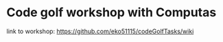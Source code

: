 # Code golf workshop with Computas
link to workshop: https://github.com/eko51115/codeGolfTasks/wiki
